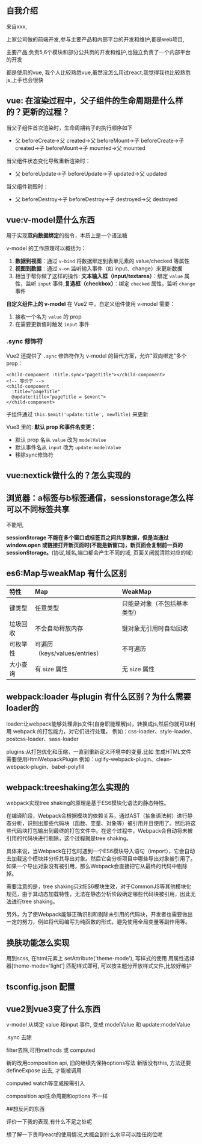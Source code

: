 <script setup>
import PasswordProtect from '../components/PasswordProtect.vue'
</script>

<PasswordProtect password="9527" title="请输入查看密码">

## 自我介绍

来自xxx,

上家公司做的前端开发,参与主要产品和内部平台的开发和维护,都是web项目,

主要产品,负责5,6个模块和部分公共页的开发和维护,也独立负责了一个内部平台的开发

都是使用的vue, 我个人比较熟悉vue,虽然没怎么用过react,我觉得我也比较熟悉js,上手也会很快

## vue: 在渲染过程中，父子组件的生命周期是什么样的？更新的过程？

当父子组件首次渲染时，生命周期钩子的执行顺序如下

* 父 beforeCreate->父 created->父 beforeMount->子 beforeCreate->子 created->子 beforeMount->子 mounted->父 mounted

当父组件状态变化导致重新渲染时：

* 父 beforeUpdate->子 beforeUpdate->子 updated->父 updated

当父组件销毁时：

* 父 beforeDestroy->子 beforeDestroy->子 destroyed->父 destroyed

## vue:v-model是什么东西

用于实现**双向数据绑定**的指令，本质上是一个语法糖

v-model 的工作原理可以概括为：

1. **数据到视图**：通过 `v-bind` 将数据绑定到表单元素的 value/checked 等属性
2. **视图到数据**：通过 `v-on` 监听输入事件（如 input、change）来更新数据
3. 相当于帮你做了这样的操作: **文本输入框（input/textarea）**：绑定 `value` 属性，监听 `input` 事件,**复选框（checkbox）**：绑定 `checked` 属性，监听 `change` 事件

**自定义组件上的 v-model**
在 Vue2 中，自定义组件使用 v-model 需要：

1. 接收一个名为 `value` 的 prop
2. 在需要更新值时触发 `input` 事件

### .sync 修饰符

Vue2 还提供了 `.sync` 修饰符作为 v-model 的替代方案，允许"双向绑定"多个 prop：

```
<child-component :title.sync="pageTitle"></child-component>
<!-- 等价于 -->
<child-component 
  :title="pageTitle" 
  @update:title="pageTitle = $event">
</child-component>
```

子组件通过 `this.$emit('update:title', newTitle)` 来更新



Vue3 里的:
**默认 prop 和事件名变更**：

- 默认 prop 名从 `value` 改为 `modelValue`
- 默认事件名从 `input` 改为 `update:modelValue`
- 移除sync修饰符

## vue:nextick做什么的？怎么实现的
## 浏览器：a标签与b标签通信，sessionstorage怎么样可以不同标签共享

不能吧,

**sessionStorage 不能在多个窗口或标签页之间共享数据，但是当通过 window.open 或链接打开新页面时(不能是新窗口)，新页面会复制前一页的 sessionStorage。**(协议,域名,端口都会产生不同的域, 页面关闭就清除对应的域)

## es6:Map与weakMap 有什么区别

| 特性     | Map                           | WeakMap                      |
| :------- | :---------------------------- | :--------------------------- |
| 键类型   | 任意类型                      | 只能是对象（不包括基本类型） |
| 垃圾回收 | 不会自动释放内存              | 键对象无引用时自动回收       |
| 可枚举性 | 可遍历（keys/values/entries） | 不可遍历                     |
| 大小查询 | 有 size 属性                  | 无 size 属性                 |

## webpack:loader 与plugin 有什么区别？为什么需要loader的

loader:让webpack能够处理非js文件(自身职能理解js)，转换成js,然后你就可以利用 webpack 的打包能力，对它们进行处理。
例如：css-loader、style-loader、postcss-loader、sass-loader

plugins:从打包优化和压缩，一直到重新定义环境中的变量.比如 生成HTML文件需要使用HtmlWebpackPlugin
例如：uglify-webpack-plugin、clean-webpack-plugin、babel-polyfill

## webpack:treeshaking怎么实现的

webpack实现tree shaking的原理是基于ES6模块化语法的静态特性。

在编译阶段，Webpack会根据模块的依赖关系，通过AST（抽象语法树）进行静态分析，识别出那些代码块（函数、变量、对象等）被引用并且使用了。然后将这些代码块打包输出到最终的打包文件中。在这个过程中，Webpack会自动将未被引用的代码块进行剔除，这个过程就是tree shaking。

具体来说，当Webpack在打包时遇到一个ES6模块导入语句（import），它会自动去加载这个模块并分析其导出对象。然后它会分析项目中哪些导出对象被引用了。如果一个导出对象没有被引用，那么Webpack会直接把它从最终的代码中剔除掉。

需要注意的是，tree shaking只对ES6模块生效，对于CommonJS等其他模块化规范，由于其动态加载特性，无法在静态分析阶段确定哪些代码块被引用，因此无法进行tree shaking。

另外，为了使Webpack能够正确识别和剔除未引用的代码块，开发者也需要做出一定的努力，例如将代码编写为纯函数的形式，避免使用全局变量等副作用等。

## 换肤功能怎么实现

用到scss, 在html元素上 setAttribute('theme-mode'), 写样式的使用 用属性选择器[theme-mode='light'] 匹配样式即可, 可以按主题分开放样式文件,比较好维护



## tsconfig.json 配置



## vue2到vue3变了什么东西

v-model 从绑定 value 和input 事件, 变成 modelValue 和 update:modelValue

.sync 去除

filter去除,可用methods 或 computed 

新的改用composition api, 旧的继续先保持options写法
新版没有this, 方法还要 defineExpose 出去, 才能被调用

computed watch等变成按需引入

composition api生命周期和options 不一样

##想反问的东西

评价一下我的表现,有什么不足之处呢

想了解一下贵司react的使用情况,大概会到什么水平可以胜任岗位呢


</PasswordProtect>